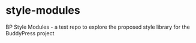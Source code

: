 # style-modules
BP Style Modules - a test repo to explore the proposed style library for the BuddyPress project

